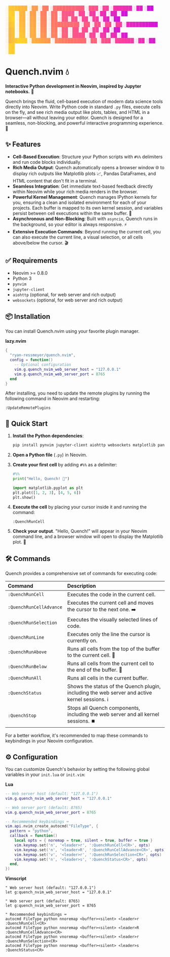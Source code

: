 <div><span style="color: #ffd32a"> </span><span style="color: #ffcf2d"> </span><span style="color: #ffcb2f">░</span><span style="color: #ffc732">█</span><span style="color: #ffc335">█</span><span style="color: #ffbf37">█</span><span style="color: #ffbb3a">█</span><span style="color: #ffb73d">█</span><span style="color: #ffb33f">█</span><span style="color: #ffaf42"> </span><span style="color: #ffab45"> </span><span style="color: #ffa747"> </span><span style="color: #fea24a">░</span><span style="color: #fe9e4c">█</span><span style="color: #fe9a4f">█</span><span style="color: #fe9652"> </span><span style="color: #fe9254"> </span><span style="color: #fe8e57"> </span><span style="color: #fe8a5a"> </span><span style="color: #fe865c"> </span><span style="color: #fe825f">░</span><span style="color: #fe7e62">█</span><span style="color: #fe7a64">█</span><span style="color: #fe7667"> </span><span style="color: #fe7469">░</span><span style="color: #fe726c">█</span><span style="color: #fe6f6e">█</span><span style="color: #fd6d70">█</span><span style="color: #fd6b72">█</span><span style="color: #fd6975">█</span><span style="color: #fd6677">█</span><span style="color: #fd6479">█</span><span style="color: #fd627b">█</span><span style="color: #fc607e">█</span><span style="color: #fc5d80">█</span><span style="color: #fc5b82"> </span><span style="color: #fc5984">░</span><span style="color: #fc5787">█</span><span style="color: #fc5489">█</span><span style="color: #fb528b">█</span><span style="color: #fb508d"> </span><span style="color: #fb4e90"> </span><span style="color: #fb4b92"> </span><span style="color: #fb4994"> </span><span style="color: #fb4796">░</span><span style="color: #fa4599">█</span><span style="color: #fa429b">█</span><span style="color: #fa409d"> </span><span style="color: #f83ea0"> </span><span style="color: #f63ca3"> </span><span style="color: #f439a6">░</span><span style="color: #f237a9">█</span><span style="color: #f035ac">█</span><span style="color: #ee33af">█</span><span style="color: #ec31b2">█</span><span style="color: #ea2fb5">█</span><span style="color: #e82cb8">█</span><span style="color: #e62abb"> </span><span style="color: #e428be"> </span><span style="color: #e126c1">░</span><span style="color: #df24c4">█</span><span style="color: #dd22c7">█</span><span style="color: #db1fca"> </span><span style="color: #d91dcd"> </span><span style="color: #d71bd0"> </span><span style="color: #d519d3"> </span><span style="color: #d317d6"> </span><span style="color: #d115d9">░</span><span style="color: #cf12dc">█</span><span style="color: #cd10df">█</span><span style="color: #cb0ee2"> </span></div><div><span style="color: #fdca32"> </span><span style="color: #ffd32a">░</span><span style="color: #ffcf2d">█</span><span style="color: #ffcb2f">█</span><span style="color: #ffc732"> </span><span style="color: #ffc335"> </span><span style="color: #ffbf37"> </span><span style="color: #ffbb3a">░</span><span style="color: #ffb73d">█</span><span style="color: #ffb33f">█</span><span style="color: #ffaf42"> </span><span style="color: #ffab45"> </span><span style="color: #ffa747">░</span><span style="color: #fea24a">█</span><span style="color: #fe9e4c">█</span><span style="color: #fe9a4f"> </span><span style="color: #fe9652"> </span><span style="color: #fe9254"> </span><span style="color: #fe8e57"> </span><span style="color: #fe8a5a"> </span><span style="color: #fe865c">░</span><span style="color: #fe825f">█</span><span style="color: #fe7e62">█</span><span style="color: #fe7a64"> </span><span style="color: #fe7667">░</span><span style="color: #fe7469">█</span><span style="color: #fe726c">█</span><span style="color: #fe6f6e"> </span><span style="color: #fd6d70"> </span><span style="color: #fd6b72"> </span><span style="color: #fd6975"> </span><span style="color: #fd6677"> </span><span style="color: #fd6479"> </span><span style="color: #fd627b"> </span><span style="color: #fc607e"> </span><span style="color: #fc5d80"> </span><span style="color: #fc5b82">░</span><span style="color: #fc5984">█</span><span style="color: #fc5787">█</span><span style="color: #fc5489">█</span><span style="color: #fb528b">█</span><span style="color: #fb508d"> </span><span style="color: #fb4e90"> </span><span style="color: #fb4b92"> </span><span style="color: #fb4994">░</span><span style="color: #fb4796">█</span><span style="color: #fa4599">█</span><span style="color: #fa429b"> </span><span style="color: #fa409d"> </span><span style="color: #f83ea0">░</span><span style="color: #f63ca3">█</span><span style="color: #f439a6">█</span><span style="color: #f237a9"> </span><span style="color: #f035ac"> </span><span style="color: #ee33af"> </span><span style="color: #ec31b2">░</span><span style="color: #ea2fb5">█</span><span style="color: #e82cb8">█</span><span style="color: #e62abb"> </span><span style="color: #e428be">░</span><span style="color: #e126c1">█</span><span style="color: #df24c4">█</span><span style="color: #dd22c7"> </span><span style="color: #db1fca"> </span><span style="color: #d91dcd"> </span><span style="color: #d71bd0"> </span><span style="color: #d519d3"> </span><span style="color: #d317d6">░</span><span style="color: #d115d9">█</span><span style="color: #cf12dc">█</span><span style="color: #cd10df"> </span></div><div><span style="color: #fac23a">░</span><span style="color: #fdca32">█</span><span style="color: #ffd32a">█</span><span style="color: #ffcf2d"> </span><span style="color: #ffcb2f"> </span><span style="color: #ffc732"> </span><span style="color: #ffc335"> </span><span style="color: #ffbf37"> </span><span style="color: #ffbb3a">░</span><span style="color: #ffb73d">█</span><span style="color: #ffb33f">█</span><span style="color: #ffaf42"> </span><span style="color: #ffab45">░</span><span style="color: #ffa747">█</span><span style="color: #fea24a">█</span><span style="color: #fe9e4c"> </span><span style="color: #fe9a4f"> </span><span style="color: #fe9652"> </span><span style="color: #fe9254"> </span><span style="color: #fe8e57"> </span><span style="color: #fe8a5a">░</span><span style="color: #fe865c">█</span><span style="color: #fe825f">█</span><span style="color: #fe7e62"> </span><span style="color: #fe7a64">░</span><span style="color: #fe7667">█</span><span style="color: #fe7469">█</span><span style="color: #fe726c"> </span><span style="color: #fe6f6e"> </span><span style="color: #fd6d70"> </span><span style="color: #fd6b72"> </span><span style="color: #fd6975"> </span><span style="color: #fd6677"> </span><span style="color: #fd6479"> </span><span style="color: #fd627b"> </span><span style="color: #fc607e"> </span><span style="color: #fc5d80">░</span><span style="color: #fc5b82">█</span><span style="color: #fc5984">█</span><span style="color: #fc5787">░</span><span style="color: #fc5489">█</span><span style="color: #fb528b">█</span><span style="color: #fb508d"> </span><span style="color: #fb4e90"> </span><span style="color: #fb4b92">░</span><span style="color: #fb4994">█</span><span style="color: #fb4796">█</span><span style="color: #fa4599"> </span><span style="color: #fa429b">░</span><span style="color: #fa409d">█</span><span style="color: #f83ea0">█</span><span style="color: #f63ca3"> </span><span style="color: #f439a6"> </span><span style="color: #f237a9"> </span><span style="color: #f035ac"> </span><span style="color: #ee33af"> </span><span style="color: #ec31b2"> </span><span style="color: #ea2fb5"> </span><span style="color: #e82cb8"> </span><span style="color: #e62abb">░</span><span style="color: #e428be">█</span><span style="color: #e126c1">█</span><span style="color: #df24c4"> </span><span style="color: #dd22c7"> </span><span style="color: #db1fca"> </span><span style="color: #d91dcd"> </span><span style="color: #d71bd0"> </span><span style="color: #d519d3">░</span><span style="color: #d317d6">█</span><span style="color: #d115d9">█</span><span style="color: #cf12dc"> </span></div><div><span style="color: #f8b942">░</span><span style="color: #fac23a">█</span><span style="color: #fdca32">█</span><span style="color: #ffd32a"> </span><span style="color: #ffcf2d"> </span><span style="color: #ffcb2f"> </span><span style="color: #ffc732"> </span><span style="color: #ffc335"> </span><span style="color: #ffbf37">░</span><span style="color: #ffbb3a">█</span><span style="color: #ffb73d">█</span><span style="color: #ffb33f"> </span><span style="color: #ffaf42">░</span><span style="color: #ffab45">█</span><span style="color: #ffa747">█</span><span style="color: #fea24a"> </span><span style="color: #fe9e4c"> </span><span style="color: #fe9a4f"> </span><span style="color: #fe9652"> </span><span style="color: #fe9254"> </span><span style="color: #fe8e57">░</span><span style="color: #fe8a5a">█</span><span style="color: #fe865c">█</span><span style="color: #fe825f"> </span><span style="color: #fe7e62">░</span><span style="color: #fe7a64">█</span><span style="color: #fe7667">█</span><span style="color: #fe7469">█</span><span style="color: #fe726c">█</span><span style="color: #fe6f6e">█</span><span style="color: #fd6d70">█</span><span style="color: #fd6b72">█</span><span style="color: #fd6975">█</span><span style="color: #fd6677">█</span><span style="color: #fd6479"> </span><span style="color: #fd627b"> </span><span style="color: #fc607e">░</span><span style="color: #fc5d80">█</span><span style="color: #fc5b82">█</span><span style="color: #fc5984"> </span><span style="color: #fc5787">░</span><span style="color: #fc5489">█</span><span style="color: #fb528b">█</span><span style="color: #fb508d"> </span><span style="color: #fb4e90">░</span><span style="color: #fb4b92">█</span><span style="color: #fb4994">█</span><span style="color: #fb4796"> </span><span style="color: #fa4599">░</span><span style="color: #fa429b">█</span><span style="color: #fa409d">█</span><span style="color: #f83ea0"> </span><span style="color: #f63ca3"> </span><span style="color: #f439a6"> </span><span style="color: #f237a9"> </span><span style="color: #f035ac"> </span><span style="color: #ee33af"> </span><span style="color: #ec31b2"> </span><span style="color: #ea2fb5"> </span><span style="color: #e82cb8">░</span><span style="color: #e62abb">█</span><span style="color: #e428be">█</span><span style="color: #e126c1">█</span><span style="color: #df24c4">█</span><span style="color: #dd22c7">█</span><span style="color: #db1fca">█</span><span style="color: #d91dcd">█</span><span style="color: #d71bd0">█</span><span style="color: #d519d3">█</span><span style="color: #d317d6">█</span><span style="color: #d115d9"> </span></div><div><span style="color: #f6b14a">░</span><span style="color: #f8b942">█</span><span style="color: #fac23a">█</span><span style="color: #fdca32"> </span><span style="color: #ffd32a"> </span><span style="color: #ffcf2d"> </span><span style="color: #ffcb2f"> </span><span style="color: #ffc732"> </span><span style="color: #ffc335">░</span><span style="color: #ffbf37">█</span><span style="color: #ffbb3a">█</span><span style="color: #ffb73d"> </span><span style="color: #ffb33f">░</span><span style="color: #ffaf42">█</span><span style="color: #ffab45">█</span><span style="color: #ffa747"> </span><span style="color: #fea24a"> </span><span style="color: #fe9e4c"> </span><span style="color: #fe9a4f"> </span><span style="color: #fe9652"> </span><span style="color: #fe9254">░</span><span style="color: #fe8e57">█</span><span style="color: #fe8a5a">█</span><span style="color: #fe865c"> </span><span style="color: #fe825f">░</span><span style="color: #fe7e62">█</span><span style="color: #fe7a64">█</span><span style="color: #fe7667"> </span><span style="color: #fe7469"> </span><span style="color: #fe726c"> </span><span style="color: #fe6f6e"> </span><span style="color: #fd6d70"> </span><span style="color: #fd6b72"> </span><span style="color: #fd6975"> </span><span style="color: #fd6677"> </span><span style="color: #fd6479"> </span><span style="color: #fd627b">░</span><span style="color: #fc607e">█</span><span style="color: #fc5d80">█</span><span style="color: #fc5b82"> </span><span style="color: #fc5984"> </span><span style="color: #fc5787">░</span><span style="color: #fc5489">█</span><span style="color: #fb528b">█</span><span style="color: #fb508d">░</span><span style="color: #fb4e90">█</span><span style="color: #fb4b92">█</span><span style="color: #fb4994"> </span><span style="color: #fb4796">░</span><span style="color: #fa4599">█</span><span style="color: #fa429b">█</span><span style="color: #fa409d"> </span><span style="color: #f83ea0"> </span><span style="color: #f63ca3"> </span><span style="color: #f439a6"> </span><span style="color: #f237a9"> </span><span style="color: #f035ac"> </span><span style="color: #ee33af"> </span><span style="color: #ec31b2"> </span><span style="color: #ea2fb5">░</span><span style="color: #e82cb8">█</span><span style="color: #e62abb">█</span><span style="color: #e428be"> </span><span style="color: #e126c1"> </span><span style="color: #df24c4"> </span><span style="color: #dd22c7"> </span><span style="color: #db1fca"> </span><span style="color: #d91dcd">░</span><span style="color: #d71bd0">█</span><span style="color: #d519d3">█</span><span style="color: #d317d6"> </span></div><div><span style="color: #f4a852"> </span><span style="color: #f6b14a">░</span><span style="color: #f8b942">█</span><span style="color: #fac23a">█</span><span style="color: #fdca32"> </span><span style="color: #ffd32a"> </span><span style="color: #ffcf2d"> </span><span style="color: #ffcb2f">░</span><span style="color: #ffc732">█</span><span style="color: #ffc335">█</span><span style="color: #ffbf37"> </span><span style="color: #ffbb3a"> </span><span style="color: #ffb73d"> </span><span style="color: #ffb33f">░</span><span style="color: #ffaf42">█</span><span style="color: #ffab45">█</span><span style="color: #ffa747"> </span><span style="color: #fea24a"> </span><span style="color: #fe9e4c"> </span><span style="color: #fe9a4f">░</span><span style="color: #fe9652">█</span><span style="color: #fe9254">█</span><span style="color: #fe8e57"> </span><span style="color: #fe8a5a"> </span><span style="color: #fe865c">░</span><span style="color: #fe825f">█</span><span style="color: #fe7e62">█</span><span style="color: #fe7a64"> </span><span style="color: #fe7667"> </span><span style="color: #fe7469"> </span><span style="color: #fe726c"> </span><span style="color: #fe6f6e"> </span><span style="color: #fd6d70"> </span><span style="color: #fd6b72"> </span><span style="color: #fd6975"> </span><span style="color: #fd6677"> </span><span style="color: #fd6479">░</span><span style="color: #fd627b">█</span><span style="color: #fc607e">█</span><span style="color: #fc5d80"> </span><span style="color: #fc5b82"> </span><span style="color: #fc5984"> </span><span style="color: #fc5787">░</span><span style="color: #fc5489">█</span><span style="color: #fb528b">█</span><span style="color: #fb508d">█</span><span style="color: #fb4e90">█</span><span style="color: #fb4b92"> </span><span style="color: #fb4994"> </span><span style="color: #fb4796">░</span><span style="color: #fa4599">█</span><span style="color: #fa429b">█</span><span style="color: #fa409d"> </span><span style="color: #f83ea0"> </span><span style="color: #f63ca3"> </span><span style="color: #f439a6">░</span><span style="color: #f237a9">█</span><span style="color: #f035ac">█</span><span style="color: #ee33af"> </span><span style="color: #ec31b2">░</span><span style="color: #ea2fb5">█</span><span style="color: #e82cb8">█</span><span style="color: #e62abb"> </span><span style="color: #e428be"> </span><span style="color: #e126c1"> </span><span style="color: #df24c4"> </span><span style="color: #dd22c7"> </span><span style="color: #db1fca">░</span><span style="color: #d91dcd">█</span><span style="color: #d71bd0">█</span><span style="color: #d519d3"> </span></div><div><span style="color: #f1a05a"> </span><span style="color: #f4a852"> </span><span style="color: #f6b14a">░</span><span style="color: #f8b942">█</span><span style="color: #fac23a">█</span><span style="color: #fdca32">█</span><span style="color: #ffd32a">█</span><span style="color: #ffcf2d">█</span><span style="color: #ffcb2f">█</span><span style="color: #ffc732"> </span><span style="color: #ffc335"> </span><span style="color: #ffbf37"> </span><span style="color: #ffbb3a"> </span><span style="color: #ffb73d"> </span><span style="color: #ffb33f">░</span><span style="color: #ffaf42">█</span><span style="color: #ffab45">█</span><span style="color: #ffa747">█</span><span style="color: #fea24a">█</span><span style="color: #fe9e4c">█</span><span style="color: #fe9a4f">█</span><span style="color: #fe9652"> </span><span style="color: #fe9254"> </span><span style="color: #fe8e57"> </span><span style="color: #fe8a5a">░</span><span style="color: #fe865c">█</span><span style="color: #fe825f">█</span><span style="color: #fe7e62">█</span><span style="color: #fe7a64">█</span><span style="color: #fe7667">█</span><span style="color: #fe7469">█</span><span style="color: #fe726c">█</span><span style="color: #fe6f6e">█</span><span style="color: #fd6d70">█</span><span style="color: #fd6b72">█</span><span style="color: #fd6975"> </span><span style="color: #fd6677">░</span><span style="color: #fd6479">█</span><span style="color: #fd627b">█</span><span style="color: #fc607e"> </span><span style="color: #fc5d80"> </span><span style="color: #fc5b82"> </span><span style="color: #fc5984"> </span><span style="color: #fc5787">░</span><span style="color: #fc5489">█</span><span style="color: #fb528b">█</span><span style="color: #fb508d">█</span><span style="color: #fb4e90"> </span><span style="color: #fb4b92"> </span><span style="color: #fb4994"> </span><span style="color: #fb4796">░</span><span style="color: #fa4599">█</span><span style="color: #fa429b">█</span><span style="color: #fa409d">█</span><span style="color: #f83ea0">█</span><span style="color: #f63ca3">█</span><span style="color: #f439a6">█</span><span style="color: #f237a9"> </span><span style="color: #f035ac"> </span><span style="color: #ee33af">░</span><span style="color: #ec31b2">█</span><span style="color: #ea2fb5">█</span><span style="color: #e82cb8"> </span><span style="color: #e62abb"> </span><span style="color: #e428be"> </span><span style="color: #e126c1"> </span><span style="color: #df24c4"> </span><span style="color: #dd22c7">░</span><span style="color: #db1fca">█</span><span style="color: #d91dcd">█</span><span style="color: #d71bd0"> </span></div><div><span style="color: #ef9762"> </span><span style="color: #f1a05a"> </span><span style="color: #f4a852"> </span><span style="color: #f6b14a"> </span><span style="color: #f8b942"> </span><span style="color: #fac23a"> </span><span style="color: #fdca32"> </span><span style="color: #ffd32a">░</span><span style="color: #ffcf2d">█</span><span style="color: #ffcb2f">█</span><span style="color: #ffc732"> </span><span style="color: #ffc335"> </span><span style="color: #ffbf37"> </span><span style="color: #ffbb3a"> </span><span style="color: #ffb73d"> </span><span style="color: #ffb33f"> </span><span style="color: #ffaf42"> </span><span style="color: #ffab45"> </span><span style="color: #ffa747"> </span><span style="color: #fea24a"> </span><span style="color: #fe9e4c"> </span><span style="color: #fe9a4f"> </span><span style="color: #fe9652"> </span><span style="color: #fe9254"> </span><span style="color: #fe8e57"> </span><span style="color: #fe8a5a"> </span><span style="color: #fe865c"> </span><span style="color: #fe825f"> </span><span style="color: #fe7e62"> </span><span style="color: #fe7a64"> </span><span style="color: #fe7667"> </span><span style="color: #fe7469"> </span><span style="color: #fe726c"> </span><span style="color: #fe6f6e"> </span><span style="color: #fd6d70"> </span><span style="color: #fd6b72"> </span><span style="color: #fd6975"> </span><span style="color: #fd6677"> </span><span style="color: #fd6479"> </span><span style="color: #fd627b"> </span><span style="color: #fc607e"> </span><span style="color: #fc5d80"> </span><span style="color: #fc5b82"> </span><span style="color: #fc5984"> </span><span style="color: #fc5787"> </span><span style="color: #fc5489"> </span><span style="color: #fb528b"> </span><span style="color: #fb508d"> </span><span style="color: #fb4e90"> </span><span style="color: #fb4b92"> </span><span style="color: #fb4994"> </span><span style="color: #fb4796"> </span><span style="color: #fa4599"> </span><span style="color: #fa429b"> </span><span style="color: #fa409d"> </span><span style="color: #f83ea0"> </span><span style="color: #f63ca3"> </span><span style="color: #f439a6"> </span><span style="color: #f237a9"> </span><span style="color: #f035ac"> </span><span style="color: #ee33af"> </span><span style="color: #ec31b2"> </span><span style="color: #ea2fb5"> </span><span style="color: #e82cb8"> </span><span style="color: #e62abb"> </span><span style="color: #e428be"> </span><span style="color: #e126c1"> </span><span style="color: #df24c4"> </span><span style="color: #dd22c7"> </span><span style="color: #db1fca"> </span><span style="color: #d91dcd"> </span></div><div><span style="color: #ed8e6a"> </span><span style="color: #ef9762"> </span><span style="color: #f1a05a"> </span><span style="color: #f4a852"> </span><span style="color: #f6b14a"> </span><span style="color: #f8b942"> </span><span style="color: #fac23a"> </span><span style="color: #fdca32"> </span><span style="color: #ffd32a">░</span><span style="color: #ffcf2d">█</span><span style="color: #ffcb2f">█</span><span style="color: #ffc732"> </span><span style="color: #ffc335"> </span><span style="color: #ffbf37"> </span><span style="color: #ffbb3a"> </span><span style="color: #ffb73d"> </span><span style="color: #ffb33f"> </span><span style="color: #ffaf42"> </span><span style="color: #ffab45"> </span><span style="color: #ffa747"> </span><span style="color: #fea24a"> </span><span style="color: #fe9e4c"> </span><span style="color: #fe9a4f"> </span><span style="color: #fe9652"> </span><span style="color: #fe9254"> </span><span style="color: #fe8e57"> </span><span style="color: #fe8a5a"> </span><span style="color: #fe865c"> </span><span style="color: #fe825f"> </span><span style="color: #fe7e62"> </span><span style="color: #fe7a64"> </span><span style="color: #fe7667"> </span><span style="color: #fe7469"> </span><span style="color: #fe726c"> </span><span style="color: #fe6f6e"> </span><span style="color: #fd6d70"> </span><span style="color: #fd6b72"> </span><span style="color: #fd6975"> </span><span style="color: #fd6677"> </span><span style="color: #fd6479"> </span><span style="color: #fd627b"> </span><span style="color: #fc607e"> </span><span style="color: #fc5d80"> </span><span style="color: #fc5b82"> </span><span style="color: #fc5984"> </span><span style="color: #fc5787"> </span><span style="color: #fc5489"> </span><span style="color: #fb528b"> </span><span style="color: #fb508d"> </span><span style="color: #fb4e90"> </span><span style="color: #fb4b92"> </span><span style="color: #fb4994"> </span><span style="color: #fb4796"> </span><span style="color: #fa4599"> </span><span style="color: #fa429b"> </span><span style="color: #fa409d"> </span><span style="color: #f83ea0"> </span><span style="color: #f63ca3"> </span><span style="color: #f439a6"> </span><span style="color: #f237a9"> </span><span style="color: #f035ac"> </span><span style="color: #ee33af"> </span><span style="color: #ec31b2"> </span><span style="color: #ea2fb5"> </span><span style="color: #e82cb8"> </span><span style="color: #e62abb"> </span><span style="color: #e428be"> </span><span style="color: #e126c1"> </span><span style="color: #df24c4"> </span><span style="color: #dd22c7"> </span><span style="color: #db1fca"> </span></div><div><span style="color: #eb8672"> </span><span style="color: #ed8e6a"> </span><span style="color: #ef9762"> </span><span style="color: #f1a05a"> </span><span style="color: #f4a852"> </span><span style="color: #f6b14a"> </span><span style="color: #f8b942"> </span><span style="color: #fac23a"> </span><span style="color: #fdca32"> </span><span style="color: #ffd32a"> </span><span style="color: #ffcf2d"> </span><span style="color: #ffcb2f"> </span><span style="color: #ffc732"> </span><span style="color: #ffc335"> </span><span style="color: #ffbf37"> </span><span style="color: #ffbb3a"> </span><span style="color: #ffb73d"> </span><span style="color: #ffb33f"> </span><span style="color: #ffaf42"> </span><span style="color: #ffab45"> </span><span style="color: #ffa747"> </span><span style="color: #fea24a"> </span><span style="color: #fe9e4c"> </span><span style="color: #fe9a4f"> </span><span style="color: #fe9652"> </span><span style="color: #fe9254"> </span><span style="color: #fe8e57"> </span><span style="color: #fe8a5a"> </span><span style="color: #fe865c"> </span><span style="color: #fe825f"> </span><span style="color: #fe7e62"> </span><span style="color: #fe7a64"> </span><span style="color: #fe7667"> </span><span style="color: #fe7469"> </span><span style="color: #fe726c"> </span><span style="color: #fe6f6e"> </span><span style="color: #fd6d70"> </span><span style="color: #fd6b72"> </span><span style="color: #fd6975"> </span><span style="color: #fd6677"> </span><span style="color: #fd6479"> </span><span style="color: #fd627b"> </span><span style="color: #fc607e"> </span><span style="color: #fc5d80"> </span><span style="color: #fc5b82"> </span><span style="color: #fc5984"> </span><span style="color: #fc5787"> </span><span style="color: #fc5489"> </span><span style="color: #fb528b"> </span><span style="color: #fb508d"> </span><span style="color: #fb4e90"> </span><span style="color: #fb4b92"> </span><span style="color: #fb4994"> </span><span style="color: #fb4796"> </span><span style="color: #fa4599"> </span><span style="color: #fa429b"> </span><span style="color: #fa409d"> </span><span style="color: #f83ea0"> </span><span style="color: #f63ca3"> </span><span style="color: #f439a6"> </span><span style="color: #f237a9"> </span><span style="color: #f035ac"> </span><span style="color: #ee33af"> </span><span style="color: #ec31b2"> </span><span style="color: #ea2fb5"> </span><span style="color: #e82cb8"> </span><span style="color: #e62abb"> </span><span style="color: #e428be"> </span><span style="color: #e126c1"> </span><span style="color: #df24c4"> </span><span style="color: #dd22c7"> </span></div>

# Quench.nvim 💧

**Interactive Python development in Neovim, inspired by Jupyter notebooks.** 🐍

Quench brings the fluid, cell-based execution of modern data science tools directly into Neovim. Write Python code in standard `.py` files, execute cells on the fly, and see rich media output like plots, tables, and HTML in a browser—all without leaving your editor. Quench is designed for a seamless, non-blocking, and powerful interactive programming experience. 🚀

## ✨ Features

  * **Cell-Based Execution**: Structure your Python scripts with `#%%` delimiters and run code blocks individually.
  * **Rich Media Output**: Quench automatically opens a browser window 🌐 to display rich outputs like Matplotlib plots 📈, Pandas DataFrames, and HTML content that don't fit in a terminal.
  * **Seamless Integration**: Get immediate text-based feedback directly within Neovim while your rich media renders in the browser.
  * **Powerful Kernel Management**: Quench manages IPython kernels for you, ensuring a clean and isolated environment for each of your projects. Each buffer is mapped to its own kernel session, and variables persist between cell executions within the same buffer. 🧠
  * **Asynchronous and Non-Blocking**: Built with `asyncio`, Quench runs in the background, so your editor is always responsive. ⚡
  * **Extensive Execution Commands**: Beyond running the current cell, you can also execute the current line, a visual selection, or all cells above/below the cursor. 🎬

## ✅ Requirements

  * Neovim \>= 0.8.0
  * Python 3
  * `pynvim`
  * `jupyter-client`
  * `aiohttp` (optional, for web server and rich output)
  * `websockets` (optional, for web server and rich output)

## 📦 Installation

You can install Quench.nvim using your favorite plugin manager.

**lazy.nvim**

```lua
{
  "ryan-ressmeyer/quench.nvim",
  config = function()
    -- Optional configuration
    vim.g.quench_nvim_web_server_host = "127.0.0.1"
    vim.g.quench_nvim_web_server_port = 8765
  end
}
```

After installing, you need to update the remote plugins by running the following command in Neovim and restarting:

```vim
:UpdateRemotePlugins
```

## 🚀 Quick Start

1.  **Install the Python dependencies**:

    ```bash
    pip install pynvim jupyter-client aiohttp websockets matplotlib pandas
    ```

2.  **Open a Python file** (`.py`) in Neovim.

3.  **Create your first cell** by adding `#%%` as a delimiter:

    ```python
    #%%
    print("Hello, Quench! 👋")

    import matplotlib.pyplot as plt
    plt.plot([1, 2, 3], [4, 5, 6])
    plt.show()
    ```

4.  **Execute the cell** by placing your cursor inside it and running the command:

    ```vim
    :QuenchRunCell
    ```

5.  **Check your output**. "Hello, Quench\!" will appear in your Neovim command line, and a browser window will open to display the Matplotlib plot. 🎉

## 🛠️ Commands

Quench provides a comprehensive set of commands for executing code:

| Command | Description |
| :--- | :--- |
| `:QuenchRunCell` | Executes the code in the current cell. |
| `:QuenchRunCellAdvance` | Executes the current cell and moves the cursor to the next one. ➡️ |
| `:QuenchRunSelection` | Executes the visually selected lines of code. |
| `:QuenchRunLine` | Executes only the line the cursor is currently on. |
| `:QuenchRunAbove` | Runs all cells from the top of the buffer to the current cell. 🔼 |
| `:QuenchRunBelow` | Runs all cells from the current cell to the end of the buffer. 🔽 |
| `:QuenchRunAll` | Runs all cells in the current buffer. |
| `:QuenchStatus` | Shows the status of the Quench plugin, including the web server and active kernel sessions. ℹ️ |
| `:QuenchStop` | Stops all Quench components, including the web server and all kernel sessions. ⏹️ |

For a better workflow, it's recommended to map these commands to keybindings in your Neovim configuration.

## ⚙️ Configuration

You can customize Quench's behavior by setting the following global variables in your `init.lua` or `init.vim`:

**Lua**

```lua
-- Web server host (default: "127.0.0.1")
vim.g.quench_nvim_web_server_host = "127.0.0.1"

-- Web server port (default: 8765)
vim.g.quench_nvim_web_server_port = 8765

-- Recommended keybindings ⌨️
vim.api.nvim_create_autocmd("FileType", {
  pattern = "python",
  callback = function()
    local opts = { noremap = true, silent = true, buffer = true }
    vim.keymap.set('n', '<leader>r', ':QuenchRunCell<CR>', opts)
    vim.keymap.set('n', '<leader>R', ':QuenchRunCellAdvance<CR>', opts)
    vim.keymap.set('v', '<leader>r', ':QuenchRunSelection<CR>', opts)
    vim.keymap.set('n', '<leader>s', ':QuenchStatus<CR>', opts)
  end,
})
```

**Vimscript**

```vim
" Web server host (default: "127.0.0.1")
let g:quench_nvim_web_server_host = "127.0.0.1"

" Web server port (default: 8765)
let g:quench_nvim_web_server_port = 8765

" Recommended keybindings ⌨️
autocmd FileType python nnoremap <buffer><silent> <leader>r :QuenchRunCell<CR>
autocmd FileType python nnoremap <buffer><silent> <leader>R :QuenchRunCellAdvance<CR>
autocmd FileType python vnoremap <buffer><silent> <leader>r :QuenchRunSelection<CR>
autocmd FileType python nnoremap <buffer><silent> <leader>s :QuenchStatus<CR>
```
